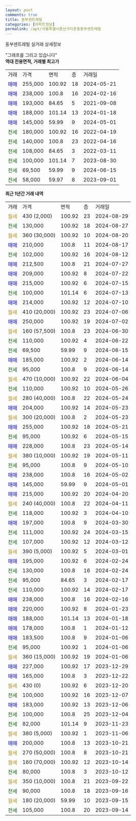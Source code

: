 ```yaml
---
layout: post
comments: true
title: 동부센트레빌
categories: [아파트정보]
permalink: /apt/서울특별시용산구이촌동동부센트레빌
---
```


동부센트레빌 실거래 상세정보

<script type="text/javascript">
  google.charts.load('current', {'packages':['line', 'corechart']});
  google.charts.setOnLoadCallback(drawChart);

  function drawChart() {
    var data = new google.visualization.DataTable();
    data.addColumn('date', '거래일');
    data.addColumn('number', "매매");
    data.addColumn('number', "전세");
    data.addColumn('number', "전매");

    data.addRows([[new Date(Date.parse("2024-08-29")), null, null, null], [new Date(Date.parse("2024-08-27")), null, 130000, null], [new Date(Date.parse("2024-08-20")), null, null, null], [new Date(Date.parse("2024-08-17")), 210000, null, null], [new Date(Date.parse("2024-08-12")), null, 102000, null], [new Date(Date.parse("2024-07-27")), 212500, null, null], [new Date(Date.parse("2024-07-22")), 209000, null, null], [new Date(Date.parse("2024-07-15")), 215000, null, null], [new Date(Date.parse("2024-07-13")), null, 100000, null], [new Date(Date.parse("2024-07-10")), 214000, null, null], [new Date(Date.parse("2024-07-06")), null, null, null], [new Date(Date.parse("2024-07-02")), 250000, null, null], [new Date(Date.parse("2024-06-30")), null, null, null], [new Date(Date.parse("2024-06-22")), null, 110000, null], [new Date(Date.parse("2024-06-15")), null, 69500, null], [new Date(Date.parse("2024-06-14")), 185000, null, null], [new Date(Date.parse("2024-06-14")), null, 95000, null], [new Date(Date.parse("2024-06-04")), null, null, null], [new Date(Date.parse("2024-05-26")), null, 110000, null], [new Date(Date.parse("2024-05-24")), null, null, null], [new Date(Date.parse("2024-05-23")), 204000, null, null], [new Date(Date.parse("2024-05-23")), null, null, null], [new Date(Date.parse("2024-05-21")), 255000, null, null], [new Date(Date.parse("2024-05-15")), null, 95000, null], [new Date(Date.parse("2024-05-14")), 228000, null, null], [new Date(Date.parse("2024-05-11")), null, null, null], [new Date(Date.parse("2024-05-10")), null, 95000, null], [new Date(Date.parse("2024-05-02")), 238000, null, null], [new Date(Date.parse("2024-05-01")), 145000, null, null], [new Date(Date.parse("2024-04-20")), 215000, null, null], [new Date(Date.parse("2024-04-11")), null, null, null], [new Date(Date.parse("2024-04-10")), null, 118000, null], [new Date(Date.parse("2024-03-30")), 197000, null, null], [new Date(Date.parse("2024-03-15")), null, 111000, null], [new Date(Date.parse("2024-03-12")), null, 107000, null], [new Date(Date.parse("2024-03-01")), null, null, null], [new Date(Date.parse("2024-02-24")), 195000, null, null], [new Date(Date.parse("2024-02-24")), null, 130000, null], [new Date(Date.parse("2024-02-17")), null, 95000, null], [new Date(Date.parse("2024-02-17")), null, 110000, null], [new Date(Date.parse("2024-02-16")), 238000, null, null], [new Date(Date.parse("2024-01-23")), 220000, null, null], [new Date(Date.parse("2024-01-18")), 188000, null, null], [new Date(Date.parse("2024-01-12")), 178000, null, null], [new Date(Date.parse("2024-01-06")), 183500, null, null], [new Date(Date.parse("2024-01-06")), null, 95000, null], [new Date(Date.parse("2024-01-06")), null, null, null], [new Date(Date.parse("2023-12-29")), 227000, null, null], [new Date(Date.parse("2023-12-22")), 165000, null, null], [new Date(Date.parse("2023-12-20")), null, null, null], [new Date(Date.parse("2023-12-07")), null, 100000, null], [new Date(Date.parse("2023-12-06")), 183000, null, null], [new Date(Date.parse("2023-12-04")), null, 100000, null], [new Date(Date.parse("2023-11-23")), null, 82000, null], [new Date(Date.parse("2023-11-06")), null, null, null], [new Date(Date.parse("2023-10-21")), 200000, null, null], [new Date(Date.parse("2023-10-21")), null, null, null], [new Date(Date.parse("2023-10-14")), null, null, null], [new Date(Date.parse("2023-10-12")), null, 80000, null], [new Date(Date.parse("2023-09-22")), null, null, null], [new Date(Date.parse("2023-09-16")), null, 90000, null], [new Date(Date.parse("2023-09-15")), null, null, null], [new Date(Date.parse("2023-09-14")), null, 105000, null]]);

    var options = {
      hAxis: {
        format: 'yyyy/MM/dd'
      },    
      lineWidth: 0,
      pointsVisible: true,    
      title: '최근 1년간 유형별 실거래가 분포',
      legend: { position: 'bottom' }
    };

    var formatter = new google.visualization.NumberFormat({pattern:'###,###'} );
    formatter.format(data, 1);
    formatter.format(data, 2);
    
    setTimeout(function() {
        var chart = new google.visualization.LineChart(document.getElementById('columnchart_material'));
        chart.draw(data, (options));
        document.getElementById('loading').style.display = 'none';
    }, 200);
  }
</script>


<div id="loading" style="z-index:20; display: block; margin-left: 0px">"그래프를 그리고 있습니다"</div>
<div id="columnchart_material" style="width: 95%; margin-left: 0px; display: block"></div>
<!-- contents start -->
<b>역대 전용면적, 거래별 최고가</b>
<table class="sortable">
    <tr>
      <td>거래</td>
      <td>가격</td>
      <td>면적</td>
      <td>층</td>
      <td>거래일</td>
    </tr>
        <tr>
          <td><a style="color: blue">매매</a></td>
          <td>255,000</td>
          <td>100.92</td>
          <td>18</td>
          <td>2024-05-21</td>
        </tr>            <tr>
          <td><a style="color: blue">매매</a></td>
          <td>238,000</td>
          <td>100.8</td>
          <td>16</td>
          <td>2024-02-16</td>
        </tr>            <tr>
          <td><a style="color: blue">매매</a></td>
          <td>193,000</td>
          <td>84.65</td>
          <td>5</td>
          <td>2021-09-08</td>
        </tr>            <tr>
          <td><a style="color: blue">매매</a></td>
          <td>188,000</td>
          <td>101.14</td>
          <td>13</td>
          <td>2024-01-18</td>
        </tr>            <tr>
          <td><a style="color: blue">매매</a></td>
          <td>145,000</td>
          <td>59.99</td>
          <td>9</td>
          <td>2024-05-01</td>
        </tr>        
        <tr>
              <td><a style="color: darkgreen">전세</a></td>
              <td>180,000</td>
              <td>100.92</td>
              <td>16</td>
              <td>2022-04-19</td>
            </tr>            <tr>
              <td><a style="color: darkgreen">전세</a></td>
              <td>140,000</td>
              <td>100.8</td>
              <td>23</td>
              <td>2022-04-16</td>
            </tr>            <tr>
              <td><a style="color: darkgreen">전세</a></td>
              <td>108,000</td>
              <td>84.65</td>
              <td>3</td>
              <td>2022-03-11</td>
            </tr>            <tr>
              <td><a style="color: darkgreen">전세</a></td>
              <td>100,000</td>
              <td>101.14</td>
              <td>7</td>
              <td>2023-08-30</td>
            </tr>            <tr>
              <td><a style="color: darkgreen">전세</a></td>
              <td>69,500</td>
              <td>59.99</td>
              <td>9</td>
              <td>2024-06-15</td>
            </tr>            <tr>
              <td><a style="color: darkgreen">전세</a></td>
              <td>58,000</td>
              <td>59.97</td>
              <td>8</td>
              <td>2023-09-01</td>
            </tr>        
    
</table>

<b>최근 1년간 거래 내역</b>

<table class="sortable">
    <tr>
      <td>거래</td>
      <td>가격</td>
      <td>면적</td>
      <td>층</td>
      <td>거래일</td>
    </tr>
    <tr>
      <td><a style="color: darkgoldenrod">월세</a></td>
      <td>430 (2,000)</td>
      <td>100.92</td>
      <td>23</td>
      <td>2024-08-29</td>
    </tr>          <tr>
      <td><a style="color: darkgreen">전세</a></td>
      <td>130,000</td>
      <td>100.92</td>
      <td>18</td>
      <td>2024-08-27</td>
    </tr>          <tr>
      <td><a style="color: darkgoldenrod">월세</a></td>
      <td>360 (30,000)</td>
      <td>100.92</td>
      <td>10</td>
      <td>2024-08-20</td>
    </tr>          <tr>
      <td><a style="color: blue">매매</a></td>
      <td>210,000</td>
      <td>100.8</td>
      <td>11</td>
      <td>2024-08-17</td>
    </tr>          <tr>
      <td><a style="color: darkgreen">전세</a></td>
      <td>102,000</td>
      <td>100.92</td>
      <td>16</td>
      <td>2024-08-12</td>
    </tr>          <tr>
      <td><a style="color: blue">매매</a></td>
      <td>212,500</td>
      <td>100.8</td>
      <td>21</td>
      <td>2024-07-27</td>
    </tr>          <tr>
      <td><a style="color: blue">매매</a></td>
      <td>209,000</td>
      <td>100.92</td>
      <td>8</td>
      <td>2024-07-22</td>
    </tr>          <tr>
      <td><a style="color: blue">매매</a></td>
      <td>215,000</td>
      <td>100.92</td>
      <td>6</td>
      <td>2024-07-15</td>
    </tr>          <tr>
      <td><a style="color: darkgreen">전세</a></td>
      <td>100,000</td>
      <td>101.14</td>
      <td>6</td>
      <td>2024-07-13</td>
    </tr>          <tr>
      <td><a style="color: blue">매매</a></td>
      <td>214,000</td>
      <td>100.92</td>
      <td>12</td>
      <td>2024-07-10</td>
    </tr>          <tr>
      <td><a style="color: darkgoldenrod">월세</a></td>
      <td>410 (20,000)</td>
      <td>100.92</td>
      <td>23</td>
      <td>2024-07-06</td>
    </tr>          <tr>
      <td><a style="color: blue">매매</a></td>
      <td>250,000</td>
      <td>100.92</td>
      <td>19</td>
      <td>2024-07-02</td>
    </tr>          <tr>
      <td><a style="color: darkgoldenrod">월세</a></td>
      <td>160 (57,500)</td>
      <td>100.8</td>
      <td>23</td>
      <td>2024-06-30</td>
    </tr>          <tr>
      <td><a style="color: darkgreen">전세</a></td>
      <td>110,000</td>
      <td>100.92</td>
      <td>4</td>
      <td>2024-06-22</td>
    </tr>          <tr>
      <td><a style="color: darkgreen">전세</a></td>
      <td>69,500</td>
      <td>59.99</td>
      <td>9</td>
      <td>2024-06-15</td>
    </tr>          <tr>
      <td><a style="color: blue">매매</a></td>
      <td>185,000</td>
      <td>100.92</td>
      <td>2</td>
      <td>2024-06-14</td>
    </tr>          <tr>
      <td><a style="color: darkgreen">전세</a></td>
      <td>95,000</td>
      <td>100.8</td>
      <td>9</td>
      <td>2024-06-14</td>
    </tr>          <tr>
      <td><a style="color: darkgoldenrod">월세</a></td>
      <td>470 (10,000)</td>
      <td>100.92</td>
      <td>22</td>
      <td>2024-06-04</td>
    </tr>          <tr>
      <td><a style="color: darkgreen">전세</a></td>
      <td>110,000</td>
      <td>100.92</td>
      <td>10</td>
      <td>2024-05-26</td>
    </tr>          <tr>
      <td><a style="color: darkgoldenrod">월세</a></td>
      <td>280 (40,000)</td>
      <td>100.8</td>
      <td>22</td>
      <td>2024-05-24</td>
    </tr>          <tr>
      <td><a style="color: blue">매매</a></td>
      <td>204,000</td>
      <td>100.92</td>
      <td>14</td>
      <td>2024-05-23</td>
    </tr>          <tr>
      <td><a style="color: darkgoldenrod">월세</a></td>
      <td>300 (20,000)</td>
      <td>100.8</td>
      <td>2</td>
      <td>2024-05-23</td>
    </tr>          <tr>
      <td><a style="color: blue">매매</a></td>
      <td>255,000</td>
      <td>100.92</td>
      <td>18</td>
      <td>2024-05-21</td>
    </tr>          <tr>
      <td><a style="color: darkgreen">전세</a></td>
      <td>95,000</td>
      <td>100.92</td>
      <td>6</td>
      <td>2024-05-15</td>
    </tr>          <tr>
      <td><a style="color: blue">매매</a></td>
      <td>228,000</td>
      <td>100.8</td>
      <td>23</td>
      <td>2024-05-14</td>
    </tr>          <tr>
      <td><a style="color: darkgoldenrod">월세</a></td>
      <td>380 (10,000)</td>
      <td>100.92</td>
      <td>19</td>
      <td>2024-05-11</td>
    </tr>          <tr>
      <td><a style="color: darkgreen">전세</a></td>
      <td>95,000</td>
      <td>100.8</td>
      <td>9</td>
      <td>2024-05-10</td>
    </tr>          <tr>
      <td><a style="color: blue">매매</a></td>
      <td>238,000</td>
      <td>100.8</td>
      <td>16</td>
      <td>2024-05-02</td>
    </tr>          <tr>
      <td><a style="color: blue">매매</a></td>
      <td>145,000</td>
      <td>59.99</td>
      <td>9</td>
      <td>2024-05-01</td>
    </tr>          <tr>
      <td><a style="color: blue">매매</a></td>
      <td>215,000</td>
      <td>100.92</td>
      <td>20</td>
      <td>2024-04-20</td>
    </tr>          <tr>
      <td><a style="color: darkgoldenrod">월세</a></td>
      <td>240 (40,000)</td>
      <td>100.8</td>
      <td>22</td>
      <td>2024-04-11</td>
    </tr>          <tr>
      <td><a style="color: darkgreen">전세</a></td>
      <td>118,000</td>
      <td>100.92</td>
      <td>3</td>
      <td>2024-04-10</td>
    </tr>          <tr>
      <td><a style="color: blue">매매</a></td>
      <td>197,000</td>
      <td>100.8</td>
      <td>9</td>
      <td>2024-03-30</td>
    </tr>          <tr>
      <td><a style="color: darkgreen">전세</a></td>
      <td>111,000</td>
      <td>100.92</td>
      <td>24</td>
      <td>2024-03-15</td>
    </tr>          <tr>
      <td><a style="color: darkgreen">전세</a></td>
      <td>107,000</td>
      <td>100.92</td>
      <td>12</td>
      <td>2024-03-12</td>
    </tr>          <tr>
      <td><a style="color: darkgoldenrod">월세</a></td>
      <td>390 (5,000)</td>
      <td>100.92</td>
      <td>5</td>
      <td>2024-03-01</td>
    </tr>          <tr>
      <td><a style="color: blue">매매</a></td>
      <td>195,000</td>
      <td>100.92</td>
      <td>6</td>
      <td>2024-02-24</td>
    </tr>          <tr>
      <td><a style="color: darkgreen">전세</a></td>
      <td>130,000</td>
      <td>100.8</td>
      <td>16</td>
      <td>2024-02-24</td>
    </tr>          <tr>
      <td><a style="color: darkgreen">전세</a></td>
      <td>95,000</td>
      <td>84.65</td>
      <td>3</td>
      <td>2024-02-17</td>
    </tr>          <tr>
      <td><a style="color: darkgreen">전세</a></td>
      <td>110,000</td>
      <td>100.92</td>
      <td>14</td>
      <td>2024-02-17</td>
    </tr>          <tr>
      <td><a style="color: blue">매매</a></td>
      <td>238,000</td>
      <td>100.8</td>
      <td>16</td>
      <td>2024-02-16</td>
    </tr>          <tr>
      <td><a style="color: blue">매매</a></td>
      <td>220,000</td>
      <td>100.92</td>
      <td>8</td>
      <td>2024-01-23</td>
    </tr>          <tr>
      <td><a style="color: blue">매매</a></td>
      <td>188,000</td>
      <td>101.14</td>
      <td>13</td>
      <td>2024-01-18</td>
    </tr>          <tr>
      <td><a style="color: blue">매매</a></td>
      <td>178,000</td>
      <td>100.8</td>
      <td>1</td>
      <td>2024-01-12</td>
    </tr>          <tr>
      <td><a style="color: blue">매매</a></td>
      <td>183,500</td>
      <td>100.8</td>
      <td>9</td>
      <td>2024-01-06</td>
    </tr>          <tr>
      <td><a style="color: darkgreen">전세</a></td>
      <td>95,000</td>
      <td>100.92</td>
      <td>1</td>
      <td>2024-01-06</td>
    </tr>          <tr>
      <td><a style="color: darkgoldenrod">월세</a></td>
      <td>360 (15,000)</td>
      <td>100.92</td>
      <td>19</td>
      <td>2024-01-06</td>
    </tr>          <tr>
      <td><a style="color: blue">매매</a></td>
      <td>227,000</td>
      <td>100.92</td>
      <td>17</td>
      <td>2023-12-29</td>
    </tr>          <tr>
      <td><a style="color: blue">매매</a></td>
      <td>165,000</td>
      <td>100.8</td>
      <td>3</td>
      <td>2023-12-22</td>
    </tr>          <tr>
      <td><a style="color: darkgoldenrod">월세</a></td>
      <td>430 (0)</td>
      <td>100.92</td>
      <td>6</td>
      <td>2023-12-20</td>
    </tr>          <tr>
      <td><a style="color: darkgreen">전세</a></td>
      <td>100,000</td>
      <td>100.92</td>
      <td>16</td>
      <td>2023-12-07</td>
    </tr>          <tr>
      <td><a style="color: blue">매매</a></td>
      <td>183,000</td>
      <td>100.92</td>
      <td>13</td>
      <td>2023-12-06</td>
    </tr>          <tr>
      <td><a style="color: darkgreen">전세</a></td>
      <td>100,000</td>
      <td>100.8</td>
      <td>25</td>
      <td>2023-12-04</td>
    </tr>          <tr>
      <td><a style="color: darkgreen">전세</a></td>
      <td>82,000</td>
      <td>101.14</td>
      <td>9</td>
      <td>2023-11-23</td>
    </tr>          <tr>
      <td><a style="color: darkgoldenrod">월세</a></td>
      <td>380 (5,000)</td>
      <td>100.92</td>
      <td>1</td>
      <td>2023-11-06</td>
    </tr>          <tr>
      <td><a style="color: blue">매매</a></td>
      <td>200,000</td>
      <td>100.8</td>
      <td>13</td>
      <td>2023-10-21</td>
    </tr>          <tr>
      <td><a style="color: darkgoldenrod">월세</a></td>
      <td>270 (50,000)</td>
      <td>100.8</td>
      <td>8</td>
      <td>2023-10-21</td>
    </tr>          <tr>
      <td><a style="color: darkgoldenrod">월세</a></td>
      <td>160 (70,000)</td>
      <td>100.92</td>
      <td>12</td>
      <td>2023-10-14</td>
    </tr>          <tr>
      <td><a style="color: darkgreen">전세</a></td>
      <td>80,000</td>
      <td>100.8</td>
      <td>3</td>
      <td>2023-10-12</td>
    </tr>          <tr>
      <td><a style="color: darkgoldenrod">월세</a></td>
      <td>350 (10,000)</td>
      <td>100.8</td>
      <td>21</td>
      <td>2023-09-22</td>
    </tr>          <tr>
      <td><a style="color: darkgreen">전세</a></td>
      <td>90,000</td>
      <td>100.8</td>
      <td>18</td>
      <td>2023-09-16</td>
    </tr>          <tr>
      <td><a style="color: darkgoldenrod">월세</a></td>
      <td>180 (20,000)</td>
      <td>59.99</td>
      <td>10</td>
      <td>2023-09-15</td>
    </tr>          <tr>
      <td><a style="color: darkgreen">전세</a></td>
      <td>105,000</td>
      <td>100.8</td>
      <td>20</td>
      <td>2023-09-14</td>
    </tr>      </table>
<!-- contents end -->    

